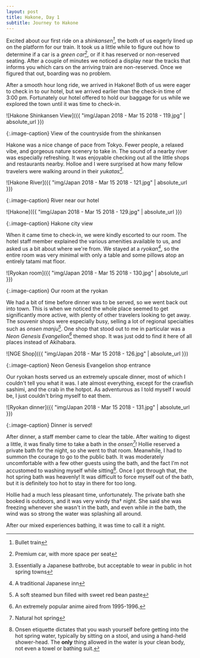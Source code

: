 ```yaml
---
layout: post
title: Hakone, Day 1
subtitle: Journey to Hakone
---
```


Excited about our first ride on a _shinkansen[^1]_, the both of us eagerly lined up on the platform for our train. It took us a little while to figure out how to determine if a car is a _green car[^2]_, or if it has reserved or non-reserved seating. After a couple of minutes we noticed a display near the tracks that informs you which cars on the arriving train are non-reserved. Once we figured that out, boarding was no problem.

After a smooth hour long ride, we arrived in Hakone! Both of us were eager to check in to our hotel, but we arrived earlier than the check-in time of 3:00 pm. Fortunately our hotel offered to hold our baggage for us while we explored the town until it was time to check-in.

![Hakone Shinkansen View]({{ "img/Japan 2018 - Mar 15 2018 - 119.jpg" | absolute_url }})

{:.image-caption}
View of the countryside from the shinkansen

Hakone was a nice change of pace from Tokyo. Fewer people, a relaxed vibe, and gorgeous nature scenery to take in. The sound of a nearby river was especially refreshing. It was enjoyable checking out all the little shops and restaurants nearby. Holloe and I were surprised at how many fellow travelers were walking around in their _yukatas[^3]_.

![Hakone River]({{ "img/Japan 2018 - Mar 15 2018 - 121.jpg" | absolute_url }})

{:.image-caption}
River near our hotel

![Hakone]({{ "img/Japan 2018 - Mar 15 2018 - 129.jpg" | absolute_url }})

{:.image-caption}
Hakone city view

When it came time to check-in, we were kindly escorted to our room. The hotel staff member explained the various amenities available to us, and asked us a bit about where we're from. We stayed at a _ryokan[^4]_, so the entire room was very minimal with only a table and some pillows atop an entirely tatami mat floor.

![Ryokan room]({{ "img/Japan 2018 - Mar 15 2018 - 130.jpg" | absolute_url }})

{:.image-caption}
Our room at the ryokan

We had a bit of time before dinner was to be served, so we went back out into town. This is when we noticed the whole place seemed to get significantly more active, with plenty of other travelers looking to get away. The souvenir shops were especially busy, selling a lot of regional specialties such as _onsen manju[^5]_. One shop that stood out to me in particular was a _Neon Genesis Evangelion[^6]_ themed shop. It was just odd to find it here of all places instead of Akihabara.

![NGE Shop]({{ "img/Japan 2018 - Mar 15 2018 - 126.jpg" | absolute_url }})

{:.image-caption}
Neon Genesis Evangelion shop entrance

Our ryokan hosts served us an extremely upscale dinner, most of which I couldn't tell you what it was. I ate almost everything, except for the crawfish sashimi, and the crab in the hotpot. As adventurous as I told myself I would be, I just couldn't bring myself to eat them.

![Ryokan dinner]({{ "img/Japan 2018 - Mar 15 2018 - 131.jpg" | absolute_url }})

{:.image-caption}
Dinner is served!

After dinner, a staff member came to clear the table. After waiting to digest a little, it was finally time to take a bath in the _onsen[^7]_! Hollie reserved a private bath for the night, so she went to that room. Meanwhile, I had to summon the courage to go to the public bath. It was moderately uncomfortable with a few other guests using the bath, and the fact I'm not accustomed to washing myself while sitting[^8]. Once I got through that, the hot spring bath was heavenly! It was difficult to force myself out of the bath, but it is definitely too hot to stay in there for too long.

Hollie had a much less pleasant time, unfortunately. The private bath she booked is outdoors, and it was very windy tha† night. She said she was freezing whenever she wasn't in the bath, and even while _in_ the bath, the wind was so strong the water was splashing all around.

After our mixed experiences bathing, it was time to call it a night.

[^1]: Bullet train
[^2]: Premium car, with more space per seat
[^3]: Essentially a Japanese bathrobe, but acceptable to wear in public in hot spring towns
[^4]: A traditional Japanese inn
[^5]: A soft steamed bun filled with sweet red bean paste
[^6]: An extremely popular anime aired from 1995-1996.
[^7]: Natural hot spring
[^8]: Onsen etiquette dictates that you wash yourself before getting into the hot spring water, typically by sitting on a stool, and using a hand-held shower-head. The **only** thing allowed in the water is your clean body, not even a towel or bathing suit.
